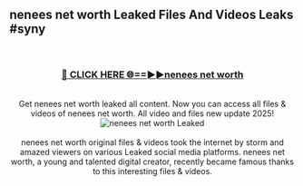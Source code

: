 ## nenees net worth Leaked Files And Videos Leaks #syny
<br>
<div align="center">
<h3><a href="https://watchclip.my.id/nenees net worth" rel="nofollow">🔴 CLICK HERE 🌐==►►nenees net worth</a></h3>
<br>
Get nenees net worth leaked all content. Now you can access all files & videos of nenees net worth. All video and files new update 2025!
<br>
<a href="https://watchclip.my.id/nenees net worth" rel="nofollow" data-target="animated-image.originalLink"><img src="https://i.ibb.co.com/WyWwxjT/player-gif2.gif" alt="nenees net worth Leaked" style="max-width: 100%; display: inline-block;" data-target="animated-image.originalImage"></a>
<br><br>
nenees net worth original files & videos took the internet by storm and amazed viewers on various Leaked social media platforms. nenees net worth, a young and talented digital creator, recently became famous thanks to this interesting files & videos.
</div>
<br>